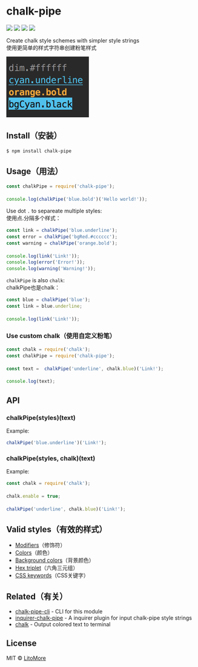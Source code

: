 # chalk-pipe

[![](https://img.shields.io/travis/LitoMore/chalk-pipe/master.svg)](https://travis-ci.org/LitoMore/chalk-pipe)
[![](https://img.shields.io/npm/v/chalk-pipe.svg)](https://www.npmjs.com/package/chalk-pipe)
[![](https://img.shields.io/npm/l/chalk-pipe.svg)](https://github.com/LitoMore/chalk-pipe/blob/master/LICENSE)
[![](https://img.shields.io/badge/code_style-XO-5ed9c7.svg)](https://github.com/sindresorhus/xo)

Create chalk style schemes with simpler style strings  
使用更简单的样式字符串创建粉笔样式

![](https://raw.githubusercontent.com/LitoMore/chalk-pipe/master/screenshot.png)

## Install（安装）

```bash
$ npm install chalk-pipe
```

## Usage（用法）

```javascript
const chalkPipe = require('chalk-pipe');

console.log(chalkPipe('blue.bold')('Hello world!'));
```

Use dot `.` to separeate multiple styles:  
使用点.分隔多个样式：

```javascript
const link = chalkPipe('blue.underline');
const error = chalkPipe('bgRed.#cccccc');
const warning = chalkPipe('orange.bold');

console.log(link('Link!'));
console.log(error('Error!'));
console.log(warning('Warning!'));
```

`chalkPipe` is also `chalk`:  
chalkPipe也是chalk：

```javascript
const blue = chalkPipe('blue');
const link = blue.underline;

console.log(link('Link!'));
```

### Use custom chalk（使用自定义粉笔）

```javascript
const chalk = require('chalk');
const chalkPipe = require('chalk-pipe');

const text =  chalkPipe('underline', chalk.blue)('Link!');

console.log(text);
```

## API

### chalkPipe(styles)(text)

Example:

 ```javascript
 chalkPipe('blue.underline')('Link!');
 ```

### chalkPipe(styles, chalk)(text)

Example:

```javascript
const chalk = require('chalk');

chalk.enable = true;

chalkPipe('underline', chalk.blue)('Link!');
```

## Valid styles（有效的样式）

- [Modifiers](https://github.com/chalk/chalk#modifiers)（修饰符）
- [Colors](https://github.com/chalk/chalk#colors)（颜色）
- [Background colors](https://github.com/chalk/chalk#background-colors)（背景颜色）
- [Hex triplet](https://en.wikipedia.org/wiki/Web_colors#Hex_triplet)（六角三元组）
- [CSS keywords](https://www.w3.org/wiki/CSS/Properties/color/keywords)（CSS关键字）

## Related（有关）

- [chalk-pipe-cli](https://github.com/LitoMore/chalk-pipe-cli) - CLI for this module
- [inquirer-chalk-pipe](https://github.com/LitoMore/inquirer-chalk-pipe) - A inquirer plugin for input chalk-pipe style strings
- [chalk](https://github.com/chalk/chalk) - Output colored text to terminal

## License

MIT © [LitoMore](https://github.com/LitoMore)

